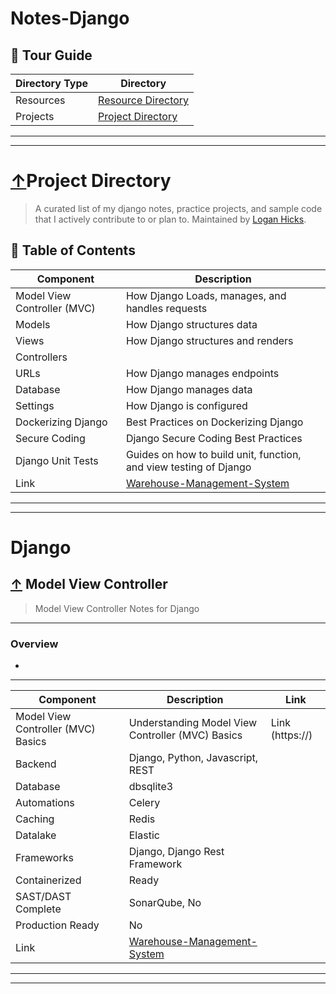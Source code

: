 # Notes-Django

## 📖 Tour Guide

| Directory Type | Directory |
| ----------- | ----------- |
| Resources| [Resource Directory](#resource-directory) |
| Projects | [Project Directory](#project-directory) |

---
---

# [↑](#tour-guide)Project Directory
> A curated list of my django notes, practice projects, and sample code that I actively contribute to or plan to. Maintained by <a rel="" href="https://github.com/fallenour">Logan Hicks</a>.

## 📖 Table of Contents

| Component   | Description |
| ----------- | ----------- |
| Model View Controller (MVC)    | How Django Loads, manages, and handles requests |
| Models     | How Django structures data |
| Views     | How Django structures and renders      |
| Controllers     |     |
| URLs     | How Django manages endpoints    |  
| Database     | How Django manages data      |  
|   Settings   | How Django is configured     |
| Dockerizing Django     | Best Practices on Dockerizing Django |
| Secure Coding | Django Secure Coding Best Practices |  
| Django Unit Tests   | Guides on how to build unit, function, and view testing of Django |  
| Link | [Warehouse-Management-System](https://github.com/Fallenour/Warehouse-Management-System-Django) |
---
---

# Django
## [↑](#-table-of-contents) Model View Controller
> Model View Controller Notes for Django

---
### Overview 
- <additional notes here>
---

| Component   | Description | Link |
| ----------- | ----------- | ----------- |
| Model View Controller (MVC) Basics   | Understanding Model View Controller (MVC) Basics | Link (https://<webaddress>) |
| Backend     | Django, Python, Javascript, REST       |
| Database     | dbsqlite3      |
| Automations     | Celery    |
| Caching     | Redis    |  
| Datalake     | Elastic      |  
| Frameworks     | Django, Django Rest Framework     |
| Containerized     | Ready |
| SAST/DAST Complete | SonarQube, No |  
| Production Ready   | No |  
| Link | [Warehouse-Management-System](https://github.com/Fallenour/Warehouse-Management-System-Django) |

---
---
